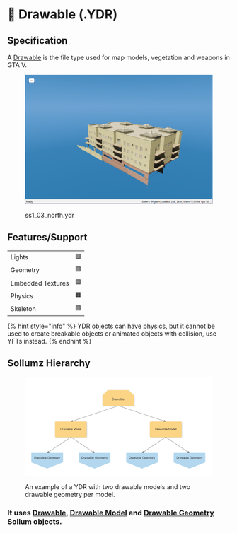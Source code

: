 # 🍓 Drawable (.YDR)

## **Specification**

A [Drawable](../../sollumz/sollum-objects/drawable.md) is the file type used for map models, vegetation and weapons in GTA V.

<figure><img src="../../.gitbook/assets/image (23).png" alt=""><figcaption><p>ss1_03_north.ydr</p></figcaption></figure>

## Features/Support

|                   |    |
| ----------------- | -- |
| Lights            | 🟩 |
| Geometry          | 🟩 |
| Embedded Textures | 🟩 |
| Physics           | 🟧 |
| Skeleton          | 🟩 |

{% hint style="info" %}
YDR objects can have physics, but it cannot be used to create breakable objects or animated objects with collision, use YFTs instead.
{% endhint %}

## Sollumz Hierarchy

<figure><img src="../../.gitbook/assets/image (9).png" alt=""><figcaption><p>An example of a YDR with two drawable models and two drawable geometry per model.</p></figcaption></figure>

### It uses [Drawable](../../sollumz/sollum-objects/drawable.md), [Drawable Model](../../sollumz/sollum-objects/drawable-model.md) and [Drawable Geometry](broken-reference) Sollum objects.

